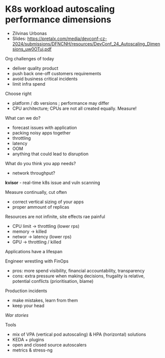 # K8s workload autoscaling performance dimensions

- Zilvinas Urbonas
- Slides:
  https://pretalx.com/media/devconf-cz-2024/submissions/DFNCNH/resources/DevConf_24_Autoscaling_Dimensions_uw0OTuj.pdf

Org challenges of today

- deliver quality product
- push back one-off customers requirements
- avoid business critical incidents
- limit infra spend

Choose right

- platform / db versions ; performance may differ
- CPU architecture; CPUs are not all created equally.  Measure!

What can we do?

- forecast issues with application
- packing noisy apps together
- throttling
- latency
- OOM
- anything that could lead to disruption

What do you think you app needs?

- network throughput?

**kvisor** - real-time k8s issue and vuln scanning

Measure continually, cut often

- correct vertical sizing of your apps
- proper ammount of replicas

Resources are not infinite, site effects rae painful

- CPU limit -> throttling (lower rps)
- memory -> killed
- networ -> latency (lower rps)
- GPU -> throttling / killed

Applications have a lifespan

Engineer wrestling with FinOps

- pros: more spend visibility, financial accountability,
  transparency
- cons: extra pressure when making decisions, frugality is relative,
  potential conflicts (prioritisation, blame)

Production incidents

- make mistakes, learn from them
- keep your head

*War stories*

Tools

- mix of VPA (vertical pod autoscaling) & HPA (horizontal) solutions
- KEDA + plugins
- open and closed source autoscalers
- metrics & stress-ng

